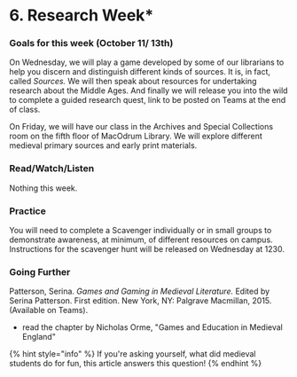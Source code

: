 # 6. Research Week\*

### Goals for this week (October 11/ 13th)

On Wednesday, we will play a game developed by some of our librarians to help you discern and distinguish different kinds of sources. It is, in fact, called _Sources._ We will then speak about resources for undertaking research about the Middle Ages. And finally we will release you into the wild to complete a guided research quest, link to be posted on Teams at the end of class.&#x20;

On Friday, we will have our class in the Archives and Special Collections room on the fifth floor of MacOdrum Library. We will explore different medieval primary sources and early print materials.&#x20;

### Read/Watch/Listen

Nothing this week.&#x20;

### Practice

You will need to complete a Scavenger individually or in small groups to demonstrate awareness, at minimum, of different resources on campus. Instructions for the scavenger hunt will be released on Wednesday at 1230.&#x20;

### Going Further

Patterson, Serina. _Games and Gaming in Medieval Literature._ Edited by Serina Patterson. First edition. New York, NY: Palgrave Macmillan, 2015. (Available on Teams).

* read the chapter by Nicholas Orme, "Games and Education in Medieval England"

{% hint style="info" %}
If you're asking yourself, what did medieval students do for fun, this article answers this question!
{% endhint %}
